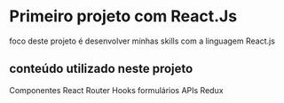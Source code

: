 # Primeiro projeto com React.Js

foco deste projeto é desenvolver minhas skills com a linguagem React.js

## conteúdo utilizado neste projeto

Componentes
React Router
Hooks
formulários
APIs
Redux
